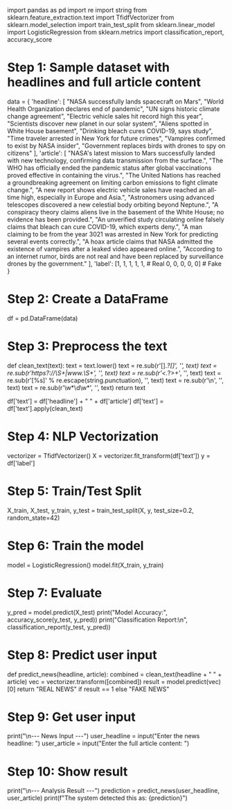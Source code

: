 import pandas as pd
import re
import string
from sklearn.feature_extraction.text import TfidfVectorizer
from sklearn.model_selection import train_test_split
from sklearn.linear_model import LogisticRegression
from sklearn.metrics import classification_report, accuracy_score

# Step 1: Sample dataset with headlines and full article content
data = {
    'headline': [
        "NASA successfully lands spacecraft on Mars",
        "World Health Organization declares end of pandemic",
        "UN signs historic climate change agreement",
        "Electric vehicle sales hit record high this year",
        "Scientists discover new planet in our solar system",
        "Aliens spotted in White House basement",
        "Drinking bleach cures COVID-19, says study",
        "Time traveler arrested in New York for future crimes",
        "Vampires confirmed to exist by NASA insider",
        "Government replaces birds with drones to spy on citizens"
    ],
    'article': [
        "NASA's latest mission to Mars successfully landed with new technology, confirming data transmission from the surface.",
        "The WHO has officially ended the pandemic status after global vaccinations proved effective in containing the virus.",
        "The United Nations has reached a groundbreaking agreement on limiting carbon emissions to fight climate change.",
        "A new report shows electric vehicle sales have reached an all-time high, especially in Europe and Asia.",
        "Astronomers using advanced telescopes discovered a new celestial body orbiting beyond Neptune.",
        "A conspiracy theory claims aliens live in the basement of the White House; no evidence has been provided.",
        "An unverified study circulating online falsely claims that bleach can cure COVID-19, which experts deny.",
        "A man claiming to be from the year 3021 was arrested in New York for predicting several events correctly.",
        "A hoax article claims that NASA admitted the existence of vampires after a leaked video appeared online.",
        "According to an internet rumor, birds are not real and have been replaced by surveillance drones by the government."
    ],
    'label': [1, 1, 1, 1, 1,   # Real
              0, 0, 0, 0, 0]   # Fake
}

# Step 2: Create a DataFrame
df = pd.DataFrame(data)

# Step 3: Preprocess the text
def clean_text(text):
    text = text.lower()
    text = re.sub(r'[].*?[]', '', text)
    text = re.sub(r'https?://\S+|www\.\S+', '', text)
    text = re.sub(r'<.*?>+', '', text)
    text = re.sub(r'[%s]' % re.escape(string.punctuation), '', text)
    text = re.sub(r'\n', '', text)
    text = re.sub(r'\w*\d\w*', '', text)
    return text

df['text'] = df['headline'] + " " + df['article']
df['text'] = df['text'].apply(clean_text)

# Step 4: NLP Vectorization
vectorizer = TfidfVectorizer()
X = vectorizer.fit_transform(df['text'])
y = df['label']

# Step 5: Train/Test Split
X_train, X_test, y_train, y_test = train_test_split(X, y, test_size=0.2, random_state=42)

# Step 6: Train the model
model = LogisticRegression()
model.fit(X_train, y_train)

# Step 7: Evaluate
y_pred = model.predict(X_test)
print("Model Accuracy:", accuracy_score(y_test, y_pred))
print("Classification Report:\n", classification_report(y_test, y_pred))

# Step 8: Predict user input
def predict_news(headline, article):
    combined = clean_text(headline + " " + article)
    vec = vectorizer.transform([combined])
    result = model.predict(vec)[0]
    return "REAL NEWS" if result == 1 else "FAKE NEWS"

# Step 9: Get user input
print("\n--- News Input ---")
user_headline = input("Enter the news headline: ")
user_article = input("Enter the full article content: ")

# Step 10: Show result
print("\n--- Analysis Result ---")
prediction = predict_news(user_headline, user_article)
print(f"The system detected this as: {prediction}")
